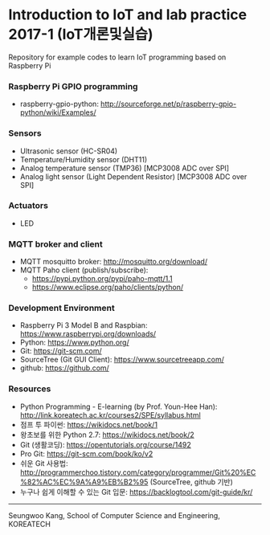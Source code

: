 # Introduction to IoT and lab practice 2017-1 (IoT개론및실습)
Repository for example codes to learn IoT programming based on Raspberry Pi

### Raspberry Pi GPIO programming
- raspberry-gpio-python: http://sourceforge.net/p/raspberry-gpio-python/wiki/Examples/

### Sensors
- Ultrasonic sensor (HC-SR04)
- Temperature/Humidity sensor (DHT11)
- Analog temperature sensor (TMP36) [MCP3008 ADC over SPI]
- Analog light sensor (Light Dependent Resistor) [MCP3008 ADC over SPI]

### Actuators
- LED

### MQTT broker and client
- MQTT mosquitto broker: http://mosquitto.org/download/
- MQTT Paho client (publish/subscribe): 
  - https://pypi.python.org/pypi/paho-mqtt/1.1 
  - https://www.eclipse.org/paho/clients/python/

### Development Environment
- Raspberry Pi 3 Model B and Raspbian: https://www.raspberrypi.org/downloads/
- Python: https://www.python.org/
- Git: https://git-scm.com/
- SourceTree (Git GUI Client): https://www.sourcetreeapp.com/
- github: https://github.com/

### Resources
- Python Programming - E-learning (by Prof. Youn-Hee Han): http://link.koreatech.ac.kr/courses2/SPE/syllabus.html
- 점프 투 파이썬: https://wikidocs.net/book/1
- 왕초보를 위한 Python 2.7: https://wikidocs.net/book/2
- Git (생활코딩): https://opentutorials.org/course/1492
- Pro Git: https://git-scm.com/book/ko/v2
- 쉬운 Git 사용법: http://programmerchoo.tistory.com/category/programmer/Git%20%EC%82%AC%EC%9A%A9%EB%B2%95 (SourceTree, github 기반)
- 누구나 쉽게 이해할 수 있는 Git 입문: https://backlogtool.com/git-guide/kr/


---
Seungwoo Kang, School of Computer Science and Engineering, KOREATECH
